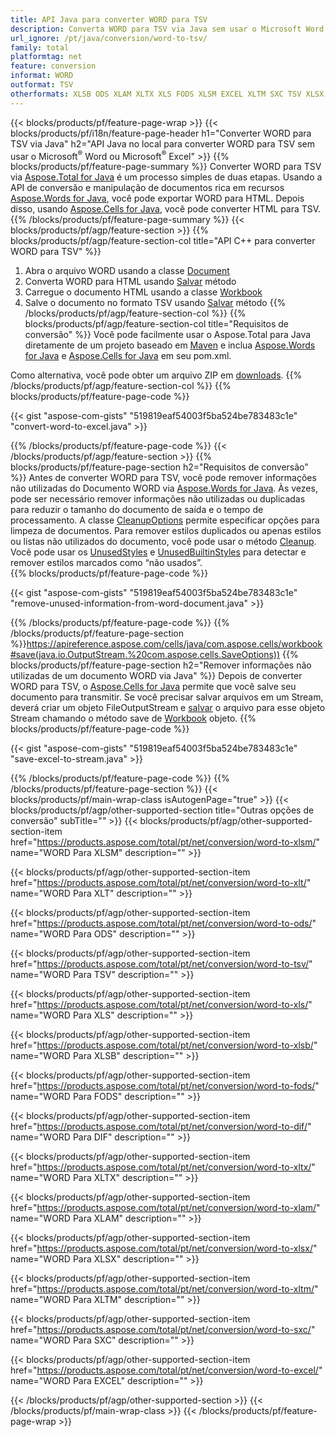 ```yaml
---
title: API Java para converter WORD para TSV
description: Converta WORD para TSV via Java sem usar o Microsoft Word ou o Microsoft Excel
url_ignore: /pt/java/conversion/word-to-tsv/
family: total
platformtag: net
feature: conversion
informat: WORD
outformat: TSV
otherformats: XLSB ODS XLAM XLTX XLS FODS XLSM EXCEL XLTM SXC TSV XLSX DIF XLT
---
```

{{< blocks/products/pf/feature-page-wrap >}}
{{< blocks/products/pf/i18n/feature-page-header h1="Converter WORD para TSV via Java" h2="API Java no local para converter WORD para TSV sem usar o Microsoft<sup>&reg;</sup> Word ou Microsoft<sup>&reg;</sup> Excel" >}}
{{% blocks/products/pf/feature-page-summary %}}
Converter WORD para TSV via [Aspose.Total for Java](https://products.aspose.com/total/java/) é um processo simples de duas etapas. Usando a API de conversão e manipulação de documentos rica em recursos [Aspose.Words for Java](https://products.aspose.com/words/java/), você pode exportar WORD para HTML. Depois disso, usando [Aspose.Cells for Java](https://products.aspose.com/cells/java/), você pode converter HTML para TSV.
{{% /blocks/products/pf/feature-page-summary  %}}
{{< blocks/products/pf/agp/feature-section >}}
{{% blocks/products/pf/agp/feature-section-col title="API C++ para converter WORD para TSV" %}}
1. Abra o arquivo WORD usando a classe [Document](https://apireference.aspose.com/words/java/com.aspose.words/Document)
2. Converta WORD para HTML usando [Salvar](https://apireference.aspose.com/words/java/com.aspose.words/Document#save(java.lang.String,com.aspose.words.SaveOptions) ) método
3. Carregue o documento HTML usando a classe [Workbook](https://apireference.aspose.com/cells/java/com.aspose.cells/Workbook)
4. Salve o documento no formato TSV usando [Salvar](https://apireference.aspose.com/cells/java/com.aspose.cells/workbook#save(java.lang.String,%20com.aspose.cells.SaveOptions)) método
{{% /blocks/products/pf/agp/feature-section-col %}}
{{% blocks/products/pf/agp/feature-section-col title="Requisitos de conversão" %}}
Você pode facilmente usar o Aspose.Total para Java diretamente de um projeto baseado em [Maven](https://repository.aspose.com/webapp/#/artifacts/browse/tree/General/repo/com/aspose/aspose-total) e inclua [Aspose.Words for Java](https://words.aspose.com/words/java/installation/) e [Aspose.Cells for Java](https://words.aspose.com/cells/java/installation/) em seu pom.xml.

Como alternativa, você pode obter um arquivo ZIP em [downloads](https://downloads.aspose.com/total/java).
{{% /blocks/products/pf/agp/feature-section-col %}}
{{% blocks/products/pf/feature-page-code %}}

{{< gist "aspose-com-gists" "519819eaf54003f5ba524be783483c1e" "convert-word-to-excel.java" >}}


{{% /blocks/products/pf/feature-page-code %}}
{{< /blocks/products/pf/agp/feature-section >}}
{{% blocks/products/pf/feature-page-section  h2="Requisitos de conversão" %}}
Antes de converter WORD para TSV, você pode remover informações não utilizadas do Documento WORD via [Aspose.Words for Java](https://products.aspose.com/words/java/). Às vezes, pode ser necessário remover informações não utilizadas ou duplicadas para reduzir o tamanho do documento de saída e o tempo de processamento. A classe [CleanupOptions](https://apireference.aspose.com/words/java/com.aspose.words/CleanupOptions) permite especificar opções para limpeza de documentos. Para remover estilos duplicados ou apenas estilos ou listas não utilizados do documento, você pode usar o método [Cleanup](https://apireference.aspose.com/words/java/com.aspose.words/Document#cleanup()). Você pode usar os [UnusedStyles](https://apireference.aspose.com/words/java/com.aspose.words/cleanupoptions#UnusedStyles) e [UnusedBuiltinStyles](https://apireference.aspose.com/words/java/com.aspose.words/cleanupoptions#UnusedBuiltinStyles) para detectar e remover estilos marcados como “não usados”.  
{{% blocks/products/pf/feature-page-code %}}

{{< gist "aspose-com-gists" "519819eaf54003f5ba524be783483c1e" "remove-unused-information-from-word-document.java" >}}

{{% /blocks/products/pf/feature-page-code  %}}
{{% /blocks/products/pf/feature-page-section %}}https://apireference.aspose.com/cells/java/com.aspose.cells/workbook#save(java.io.OutputStream.%20com.aspose.cells.SaveOptions))
{{% blocks/products/pf/feature-page-section  h2="Remover informações não utilizadas de um documento WORD via Java" %}}
Depois de converter WORD para TSV, o [Aspose.Cells for Java](https://products.aspose.com/cells/java/) permite que você salve seu documento para transmitir. Se você precisar salvar arquivos em um Stream, deverá criar um objeto FileOutputStream e [salvar](https://apireference.aspose.com/cells/java/com.aspose.cells/workbook#save(java.io.OutputStream.%20com.aspose.cells.SaveOptions)) o arquivo para esse objeto Stream chamando o método save de [Workbook](https://apireference.aspose.com/cells/java/com.aspose.cells/Workbook) objeto. 
{{% blocks/products/pf/feature-page-code %}}

{{< gist "aspose-com-gists" "519819eaf54003f5ba524be783483c1e" "save-excel-to-stream.java" >}}

{{% /blocks/products/pf/feature-page-code  %}}
{{% /blocks/products/pf/feature-page-section %}}
{{< blocks/products/pf/main-wrap-class isAutogenPage="true" >}}
{{< blocks/products/pf/agp/other-supported-section title="Outras opções de conversão" subTitle="" >}}
{{< blocks/products/pf/agp/other-supported-section-item href="https://products.aspose.com/total/pt/net/conversion/word-to-xlsm/" name="WORD Para XLSM" description="" >}}

{{< blocks/products/pf/agp/other-supported-section-item href="https://products.aspose.com/total/pt/net/conversion/word-to-xlt/" name="WORD Para XLT" description="" >}}

{{< blocks/products/pf/agp/other-supported-section-item href="https://products.aspose.com/total/pt/net/conversion/word-to-ods/" name="WORD Para ODS" description="" >}}

{{< blocks/products/pf/agp/other-supported-section-item href="https://products.aspose.com/total/pt/net/conversion/word-to-tsv/" name="WORD Para TSV" description="" >}}

{{< blocks/products/pf/agp/other-supported-section-item href="https://products.aspose.com/total/pt/net/conversion/word-to-xls/" name="WORD Para XLS" description="" >}}

{{< blocks/products/pf/agp/other-supported-section-item href="https://products.aspose.com/total/pt/net/conversion/word-to-xlsb/" name="WORD Para XLSB" description="" >}}

{{< blocks/products/pf/agp/other-supported-section-item href="https://products.aspose.com/total/pt/net/conversion/word-to-fods/" name="WORD Para FODS" description="" >}}

{{< blocks/products/pf/agp/other-supported-section-item href="https://products.aspose.com/total/pt/net/conversion/word-to-dif/" name="WORD Para DIF" description="" >}}

{{< blocks/products/pf/agp/other-supported-section-item href="https://products.aspose.com/total/pt/net/conversion/word-to-xltx/" name="WORD Para XLTX" description="" >}}

{{< blocks/products/pf/agp/other-supported-section-item href="https://products.aspose.com/total/pt/net/conversion/word-to-xlam/" name="WORD Para XLAM" description="" >}}

{{< blocks/products/pf/agp/other-supported-section-item href="https://products.aspose.com/total/pt/net/conversion/word-to-xlsx/" name="WORD Para XLSX" description="" >}}

{{< blocks/products/pf/agp/other-supported-section-item href="https://products.aspose.com/total/pt/net/conversion/word-to-xltm/" name="WORD Para XLTM" description="" >}}

{{< blocks/products/pf/agp/other-supported-section-item href="https://products.aspose.com/total/pt/net/conversion/word-to-sxc/" name="WORD Para SXC" description="" >}}

{{< blocks/products/pf/agp/other-supported-section-item href="https://products.aspose.com/total/pt/net/conversion/word-to-excel/" name="WORD Para EXCEL" description="" >}}


{{< /blocks/products/pf/agp/other-supported-section >}}
{{< /blocks/products/pf/main-wrap-class >}}
{{< /blocks/products/pf/feature-page-wrap >}}